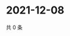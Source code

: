 # 2021-12-08

共 0 条

<!-- BEGIN WEIBO -->
<!-- 最后更新时间 Wed Dec 08 2021 00:01:22 GMT+0800 (China Standard Time) -->

<!-- END WEIBO -->
